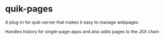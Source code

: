 # quik-pages
A plug-in for quik-server that makes it easy to manage webpages

Handles history for single-page-apps and also adds pages to the JSX chain